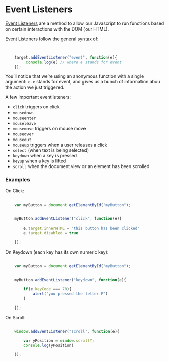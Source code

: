 # Event Listeners

[Event Listeners](https://developer.mozilla.org/en-US/docs/Web/API/EventTarget/addEventListener) are a method to allow our Javascript to run functions based on certain interactions with the DOM (our HTML).

Event Listeners follow the general syntax of: 
```javascript

	
	target.addEventListener("event", function(e){
		 console.log(e) // where e stands for event
	});


```
You&rsquo;ll notice that we&rsquo;re using an anonymous function with a single argument: `e`. `e` stands for event, and gives us a bunch of information abou the action we just triggered.

A few important eventlisteners:
- `click` triggers on click
- `mousedown`
- `mouseenter`
- `mouseleave`
- `mousemove` triggers on mouse move
- `mouseover` 
- `mouseout`
- `mouseup` triggers when a user releases a click
- `select` (when text is being selected)
- `keydown` when a key is pressed
- `keyup` when a key is lifted
- `scroll` when the document view or an element has been scrolled


### Examples

On Click:

```javascript
	
	var myButton = document.getElementById("myButton");

	
	myButton.addEventListener("click", function(e){
		 
		e.target.innerHTML = "this button has been clicked"
		e.target.disabled = true

	});


```

On Keydown (each key has its own numeric key):

```javascript
	
	var myButton = document.getElementById("myButton");

	
	myButton.addEventListener("keydown", function(e){

		if(e.keyCode === 70){
			alert("you pressed the letter F")
		}

	});


```

On Scroll:

```javascript
	
	window.addEventListener("scroll", function(e){

		var yPosition = window.scrollY;
		console.log(yPosition)

	});

```


